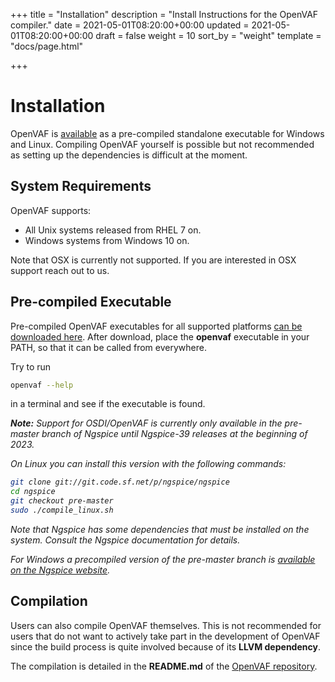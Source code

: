 +++
title = "Installation"
description = "Install Instructions for the OpenVAF compiler."
date = 2021-05-01T08:20:00+00:00
updated = 2021-05-01T08:20:00+00:00
draft = false
weight = 10
sort_by = "weight"
template = "docs/page.html"

+++

# Installation

OpenVAF is [available](../../../download) as a pre-compiled standalone executable for 
Windows and Linux.
Compiling OpenVAF yourself is possible but not recommended as setting up the dependencies is difficult at the moment.

## System Requirements

OpenVAF supports:

* All Unix systems released from RHEL 7 on. 
* Windows systems from Windows 10 on. 

Note that OSX is currently not supported.
If you are interested in OSX support reach out to us.

## Pre-compiled Executable

Pre-compiled OpenVAF executables for all supported platforms [can be downloaded here](../../../download). 
After download, place the **openvaf** executable in your PATH, so that it can be called from everywhere. 

Try to run 

```bash
openvaf --help
``` 

in a terminal and see if the executable is found.


<div class="card">
  <div class="card-body">
   <i>
  <strong>Note:</strong> Support for OSDI/OpenVAF is currently only available in the pre-master branch of Ngspice
  until Ngspice-39 releases at the beginning of 2023.

  On Linux you can install this version with the following commands:
  
  ``` bash
  git clone git://git.code.sf.net/p/ngspice/ngspice
  cd ngspice
  git checkout pre-master
  sudo ./compile_linux.sh
  ```
  Note that Ngspice has some dependencies that must be installed on the system.
  Consult the Ngspice documentation for details.

  For Windows a precompiled version of the pre-master branch is [available on the Ngspice website](https://ngspice.sourceforge.io/download.html#nightly).
  </i>
  </div>
</div>

## Compilation

Users can also compile OpenVAF themselves. 
This is not recommended for users that do not want to actively take part in the development of OpenVAF
since the build process is quite involved because of its **LLVM dependency**. 

The compilation is detailed in the **README.md** of the [OpenVAF repository](https://github.com/pascalkuthe/OpenVAF).

